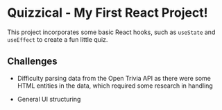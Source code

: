 # Quizzical - My First React Project!

This project incorporates some basic React hooks, such as `useState` and `useEffect` to create a fun little quiz.

## Challenges

- Difficulty parsing data from the Open Trivia API as there were some HTML entities in the data, which required some research in handling

- General UI structuring
